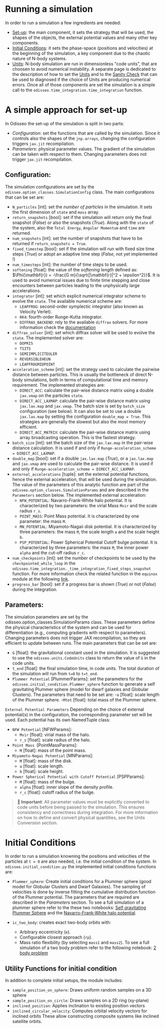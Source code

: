 Running a simulation
====================

In order to run a simulation a few ingredients are needed:
- [Set-up](#a-simple-approach-for-set-up): the main component, it sets the strategy that will be used, the shapes of the objects, the external potential values and many other key components.
- [Initial Conditions](#initial-conditions): it sets the phase-space (positions and velocities) at the beginning of the simulation, a key component due to the chaotic nature of N-body systems.
- [Units](./units.md): N-body simulation are run in dimensionless "code units", that are choosen to avoid numerical instability. A separate page is dedicated to the description of how to set the [Units](./units.md) and to the [Sanity Check](./conservation.md) that can be used to diagnosed if the choice of Units are producing numerical errors.
Once all of those components are set the simulation is a simple call to the `odisseo.time_integration.time_integration` function.


# A simple approach for set-up 

In Odisseo the set-up of the simulation is split in two parts:
- *Configuration*: set the functions that are called by the simulation. Since it controls also the shapes of the `jnp.arrays`, changing the configuration triggers `jax.jit` recompilation. 
- *Parameters*: physical parameter values. The gradient of the simulation can be taken with respect to them. Changing parameters does not trigger `jax.jit` recompilation. 


## Configuration:

The simulation configurations are set by the `odisseo.option_classes.SimulationConfig` class. The main configurations that can be set are:
- `N_particles` [int]: set the *number of particles* in the simulation. It sets the first dimension of `state` and `mass` array.
- `return_snapshots` [bool]: set if the simulation will return only the final snapshot (*False*) or also the snapshots (*True*). Along with the `state` of the system, also the  `Total Energy`, `Angular Momentum` and `time` are returned.
- `num_snapshots` [int]: set the number of snapshots that have to be returned if `return_snapshots = True`.
- `fixed_timestep` [bool]: set if the simulation will run with fixed size time steps (*True*) or adopt an adaptive time step (*False*, not yet implemented !)
- `num_timesteps` [int]: the number of time steps to be used. 
- `softening` [float]: the value of the *softening length* defined as:
$\Phi(\mathbf{r}) = -\frac{G m}{\sqrt{|\mathbf{r}|^2 + \epsilon^2}}$. It is used to avoid numerical issues due to finite time stepping and close encounters between particles leading to the unphysically large accelerations.
- `integrator` [int]: set which explicit numerical integrator scheme to evolve the `state`. The available numerical scheme are:
    - `LEAPFROG`: second-order symplectic integrator (also known as Velocity Verlet). 
    - `RK4`: fourth-order Runge-Kutta integrator.
    - `DIFFRAX_BACKEND`: rely to the available `diffrax` solvers. For more information check the [documentation](https://docs.kidger.site/diffrax/)
- `diffrax_solver` [int]: set which diffrax solver will be used to evolve the `state`. The implemented solver are:
    - `DOPRI5` 
    - `TSIT5` 
    - `SEMIIMPLICITEULER` 
    - `REVERSIBLEHEUN` 
    - `LEAPFROGMIDPOINT` 
- `acceleration_scheme` [int]: set the strategy used to calculate the pairwise distance between particles. This is usually the bottleneck of direct N-body simulations, both in terms of computational time and memory requirement. The implemented strategies are:
    - `DIRECT_ACC`: calculate the pair-wise distance matrix using a double `jax.vmap` on the particles `state`.
    - `DIRECT_ACC_LAXMAP`: calculate the pair-wise distance matrix using `jax.lax.map` and `jax.vmap`. The batch size is set by `batch_size` configuration (see below). It can also be set to use a double `jax.lax.map` by setting the configuration `double_map = True`. This strategies are generally the slowest but also the most memory efficient. 
    - `DIRECT_ACC_MATRIX`: calculate the pair-wise distance matrix using array broadcasting operation. This is the fastest strategy.
- `batch_size` [int]: set the batch size of the `jax.lax.map` in the pair-wise distance calculation. It is used if and only if `Runge-acceleration_scheme = DIRECT_ACC_LAXMAP`.
- `double_map` [bool]: set if a double `jax.lax.map` (*True*), or a `jax.lax.map` and `jax.vmap` are used to calculate the pair-wise distance. It is used if and only if `Runge-acceleration_scheme = DIRECT_ACC_LAXMAP`.
- `external_accelerations` [tuple]: set the external potential functions, hence the external acceleration, that will be used during the simulation. The value of the parameters of this analytic function are part of the `odisseo.option_classes.SimulationParams` and are described in the `Parameters` section below. The implemented external acceleration:
    - `NFW_POTENTIAL`: Navarro-Frank-White halo potential. It is characterized by two parameters: the virial Mass `Mvir` and the scale radius `r_s`.
    - `POINT_MASS`: Point Mass potential. It is characterized by one parameter: the mass `M`. 
    - `MN_POTENTIAL`: Miyamoto-Nagaii disk potential. It is characterized by three parameters:
    the mass `M`, the scale length `a` and the scale height `b`.
    - `PSP_POTENTIAL`: Power Spherical Potential Cutoff bulge potential. It is characterized by three parameters: the mass `M`, the inner power `alpha` and the cut-off radius `r_c`.
- `num_checkpoints` [int]: set the number of checkpoints to be used by the `checkpointed_while_loop` in the `odisseo.time_integration._time_integration_fixed_steps_snapshot` function. For more information check the related function in the `equinox` module at the following [link](https://github.com/patrick-kidger/equinox/blob/main/equinox/internal/_loop/checkpointed.py).
- `progress_bar` [bool]: set if a progress bar is shown (*True*) or not (*False*) during the integration.

## Parameters:
The simulation parameters are set by the odisseo.option_classes.SimulationParams class. These parameters define the physical characteristics of the system and can be used for differentiation (e.g., computing gradients with respect to parameters). Changing parameters does not trigger JAX recompilation, so they are efficient to update between runs.
The main parameters that can be set are:

- `G` [float]: the gravitational constant used in the simulation. It is suggested to use the `odisseo.units.CodeUnits` class to return the value of `G` in the code units.
- `t_end` [float]: the final simulation time, in code units. The total duration of the simulation will run from `t=0` to `t=t_end`.
- `Plummer Potential` [PlummerParams]: set the parameters for the `odisseo.initial_condition.Plummer_sphere` function to generate a self gravitating Plummer sphere (model for dwarf galaxies and Globular Clusters). The parameters that need to be set are:
    -`a` [float]: scale length of the Plummer sphere.
    -`Mtot` [float]: total mass of the Plummer sphere.

`External Potential Parameters`
Depending on the choice of external potential(s) in the configuration, the corresponding parameter set will be used. Each potential has its own NamedTuple class:
- `NFW Potential` [NFWParams]:
    - `Mvir` [float]: virial mass of the halo.
    - `r_s` [float]: scale radius of the halo.
- `Point Mass `[PointMassParams]:
    - `M` [float]: mass of the point mass.
- `Miyamoto-Nagai Potential` [MNParams]:
    - `M` [float]: mass of the disk.
    - `a` [float]: scale length.
    - `b` [float]: scale height.
- `Power Spherical Potential with Cutoff Potential` [PSPParams]:
    - `M` [float]: mass of the bulge.
    - `alpha` [float]: inner slope of the density profile.
    - `r_c` [float]: cutoff radius of the bulge.

> **📌 Important**: All parameter values must be explicitly converted to code units before being passed to the simulation. This ensures consistency and correctness during integration. For more information on how to define and convert physical quantities, see the Units Conversion section.

# Initial Conditions

In order to run a simulation knowning the positions and velocities of the particles at `t = 0` are also needed, i.e. the initial condition of the system. In `odisseo.initial_condition.py` the implemented initial conditions functions are:
- `Plummer_sphere`: Create initial conditions for a Plummer sphere (good model for Globular Clusters and Dwarf Galaxies). The sampling of velocities is done by inverse fitting the cumulative distribution function of the Plummer potential. 
The parameters that are required are described in the *Parameters* section.
To see a full simulation of a plummer sphere refer to the these two notebooks: [Self gravitating Plummer Sphere](../../notebooks/Plummer.ipynb) and the [Navarro-Frank-White halo potential](../../notebooks/Plummer_in_NFWpotential.ipynb).

- `ic_two_body`: creates exact two-body orbits with:
    - Arbitrary eccentricity (`e`).
    - Configurable closest approach (`rp`).
    - Mass ratio flexibility (by selecting `mass1` and `mass2`).
To see a full simulation of a two body problem refer to the following notebook: [2 body problem](../../notebooks/2body.ipynb)


## Utility Functions for initial condition
In addition to complete initial setups, the module includes:
- `sample_position_on_sphere`: Draws uniform random samples on a 3D sphere
- `sample_position_on_circle`: Draws samples on a 2D ring (xy-plane)
- `inclined_position`: Applies inclination to existing position vectors
- `inclined_circular_velocity`: Computes orbital velocity vectors for inclined orbits
These allow constructing composite systems like inclined satellite orbits.

